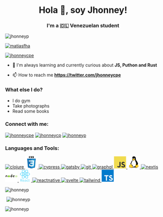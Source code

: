<h1 align="center">Hola 👋, soy Jhonney!</h1>
<h3 align="center">I'm a 🇨🇱 Venezuelan student</h3>

<p align="left"> <img src="https://komarev.com/ghpvc/?username=Jhonneyp&label=Profile%20views&color=0e75b6&style=flat" alt="jhonneyp" /> </p>

<p align="left"> <a href="https://github.com/ryo-ma/github-profile-trophy"><img src="https://github-profile-trophy.vercel.app/?username=matiasfha" alt="matiasfha" /></a> </p>

<p align="left"> <a href="https://twitter.com/jhonneycpe" target="blank"><img src="https://img.shields.io/twitter/follow/jhonneycpe?logo=twitter&style=for-the-badge" alt="jhonneycpe" /></a> </p>

- 🌱 I'm always learning and currently curious about **JS, Puthon and Rust**

- 📫 How to reach me **https://twitter.com/jhonneycpe**


### What else I do?
* I do gym
* Take photographs
* Read some books


<h3 align="left">Connect with me:</h3>
<p align="left">
<a href="https://twitter.com/jhonneycpe" target="blank"><img align="center" src="https://cdn.jsdelivr.net/npm/simple-icons@3.0.1/icons/twitter.svg" alt="jhonneycpe" height="30" width="40" /></a>
<a href="https://linkedin.com/in/jhonneycp" target="blank"><img align="center" src="https://cdn.jsdelivr.net/npm/simple-icons@3.0.1/icons/linkedin.svg" alt="jhonneycp" height="30" width="40" /></a>
<a href="https://codesandbox.com/" target="blank"><img align="center" src="https://cdn.jsdelivr.net/npm/simple-icons@3.0.1/icons/codesandbox.svg" alt="jhonneyp" height="30" width="40" /></a>
</p>

<h3 align="left">Languages and Tools:</h3>
<p align="left"> <a href="https://clojure.org/" target="_blank"> <img src="https://upload.wikimedia.org/wikipedia/commons/5/5d/Clojure_logo.svg" alt="clojure" width="40" height="40"/> </a> <a href="https://www.w3schools.com/css/" target="_blank"> <img src="https://raw.githubusercontent.com/devicons/devicon/master/icons/css3/css3-original-wordmark.svg" alt="css3" width="40" height="40"/> </a> <a href="https://www.cypress.io" target="_blank"> <img src="https://raw.githubusercontent.com/simple-icons/simple-icons/6e46ec1fc23b60c8fd0d2f2ff46db82e16dbd75f/icons/cypress.svg" alt="cypress" width="40" height="40"/> </a> <a href="https://www.gatsbyjs.com/" target="_blank"> <img src="https://www.vectorlogo.zone/logos/gatsbyjs/gatsbyjs-icon.svg" alt="gatsby" width="40" height="40"/> </a> <a href="https://git-scm.com/" target="_blank"> <img src="https://www.vectorlogo.zone/logos/git-scm/git-scm-icon.svg" alt="git" width="40" height="40"/> </a> <a href="https://graphql.org" target="_blank"> <img src="https://www.vectorlogo.zone/logos/graphql/graphql-icon.svg" alt="graphql" width="40" height="40"/> </a> <a href="https://developer.mozilla.org/en-US/docs/Web/JavaScript" target="_blank"> <img src="https://raw.githubusercontent.com/devicons/devicon/master/icons/javascript/javascript-original.svg" alt="javascript" width="40" height="40"/> </a> <a href="https://www.linux.org/" target="_blank"> <img src="https://raw.githubusercontent.com/devicons/devicon/master/icons/linux/linux-original.svg" alt="linux" width="40" height="40"/> </a> <a href="https://nextjs.org/" target="_blank"> <img src="https://cdn.worldvectorlogo.com/logos/nextjs-3.svg" alt="nextjs" width="40" height="40"/> </a> <a href="https://nodejs.org" target="_blank"> <img src="https://raw.githubusercontent.com/devicons/devicon/master/icons/nodejs/nodejs-original-wordmark.svg" alt="nodejs" width="40" height="40"/> </a> <a href="https://reactjs.org/" target="_blank"> <img src="https://raw.githubusercontent.com/devicons/devicon/master/icons/react/react-original-wordmark.svg" alt="react" width="40" height="40"/> </a> <a href="https://reactnative.dev/" target="_blank"> <img src="https://reactnative.dev/img/header_logo.svg" alt="reactnative" width="40" height="40"/> </a> <a href="https://svelte.dev" target="_blank"> <img src="https://upload.wikimedia.org/wikipedia/commons/1/1b/Svelte_Logo.svg" alt="svelte" width="40" height="40"/> </a> <a href="https://tailwindcss.com/" target="_blank"> <img src="https://www.vectorlogo.zone/logos/tailwindcss/tailwindcss-icon.svg" alt="tailwind" width="40" height="40"/> </a> <a href="https://www.typescriptlang.org/" target="_blank"> <img src="https://raw.githubusercontent.com/devicons/devicon/master/icons/typescript/typescript-original.svg" alt="typescript" width="40" height="40"/> </a> </p>


<p><img src="https://github-readme-stats.vercel.app/api/top-langs?username=jhonneyp&show_icons=true&locale=en&layout=compact" alt="jhonneyp" /></p>

<p>&nbsp;<img  src="https://github-readme-stats.vercel.app/api?username=jhonneyp&show_icons=true&locale=en" alt="jhonneyp" /></p>

<p><img src="https://github-readme-streak-stats.herokuapp.com/?user=jhonneyp&" alt="jhonneyp" /></p>

</center>
